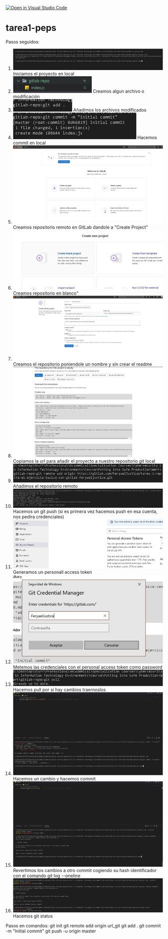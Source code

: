 [![Open in Visual Studio Code](https://classroom.github.com/assets/open-in-vscode-f059dc9a6f8d3a56e377f745f24479a46679e63a5d9fe6f495e02850cd0d8118.svg)](https://classroom.github.com/online_ide?assignment_repo_id=5970106&assignment_repo_type=AssignmentRepo)
# tarea1-peps


Pasos seguidos:
1. ![](steps/paso1.jpg) Iniciamos el proyecto en local
2. ![](steps/paso2.jpg) Creamos algun archivo o modificación
3. ![](steps/paso3.jpg) Añadimos los archivos modificados
4. ![](steps/paso4.jpg) Hacemos commit en local
5. ![](steps/paso5.jpg) Creamos repositorio remoto en GitLab dandole a "Create Project"
6. ![](steps/paso6.jpg) Creamos repositorio en blanco"
7. ![](steps/paso7.jpg) Creamos el repositorio poniendole un nombre y sin crear el readme
8. ![](steps/paso8.jpg) Copiamos la url para añadir el proyecto a nuestro repositorio git local
9. ![](steps/paso9.jpg) Añadimos el repositorio remoto
10. ![](steps/paso10.jpg) Hacemos un git push (si es primera vez hacemos push en esa cuenta, nos pedira credenciales)
11. ![](steps/paso11.jpg) Generamos un personall access token
12. ![](steps/paso12.jpg) Metemos las credenciales con el personal access token como password
13. ![](steps/paso13.jpg) Hacemos pull por si hay cambios traernoslos
14. ![](steps/paso14.jpg) Hacemos un cambio y hacemos commit
15. ![](steps/paso15.jpg) Revertimos los cambios a otro commit cogiendo su hash identificador con el comando git log --oneline
16. ![](steps/paso16.jpg) Hacemos git status

Pasos en comandos:
git init
git remote add origin url_git
git add .
git commit -m "Initial commit"
git push -u origin master
